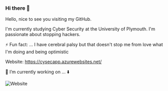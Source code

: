 ### Hi there 👋

Hello, nice to see you visiting my GitHub. 

I'm currently studying Cyber Security at the University of Plymouth. I'm passionate about stopping hackers.

⚡ Fun fact: ... I have cerebral palsy but that doesn't stop me from love what I'm doing and being optimistic

Website: https://cysecapp.azurewebsites.net/

🔭 I’m currently working on ... :arrow_down:

![Website](https://github.com/Parker06/CySecApp-1004/blob/main/website.png)

<!--
**harry-parker6/harry-parker6** is a ✨ _special_ ✨ repository because its `README.md` (this file) appears on your GitHub profile.

Here are some ideas to get you started:

- 🔭 I’m currently working on ...
- 🌱 I’m currently learning ...
- 👯 I’m looking to collaborate on ...
- 🤔 I’m looking for help with ...
- 💬 Ask me about ...
- 📫 How to reach me: ...
- 😄 Pronouns: ...
- ⚡ Fun fact: ...
-->
